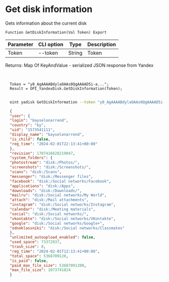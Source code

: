 ﻿---
sidebar_position: 1
---

# Get disk information
 Gets information about the current disk



`Function GetDiskInformation(Val Token) Export`

  | Parameter | CLI option | Type | Description |
  |-|-|-|-|
  | Token | --token | String | Token |

  
  Returns:  Map Of KeyAndValue - serialized JSON response from Yandex

<br/>




```bsl title="Code example"
  Token = "y0_AgAAAABdylaOAAs0QgAAAAD5i-a...";
  Result = OPI_YandexDisk.GetDiskInformation(Token);
```



```sh title="CLI command example"
    
  oint yadisk GetDiskInformation --token "y0_AgAAAABdylaOAAs0QgAAAAD5i-a..."

```

```json title="Result"
  {
  "user": {
  "login": "bayselonarrend",
  "country": "by",
  "uid": "1573541111",
  "display_name": "bayselonarrend",
  "is_child": false,
  "reg_time": "2024-02-01T22:13:41+00:00"
  },
  "revision": 1707416628219047,
  "system_folders": {
  "photostream": "disk:/Photos/",
  "screenshots": "disk:/Screenshots/",
  "scans": "disk:/Scans",
  "messenger": "disk:/Messenger files",
  "facebook": "disk:/Social networks/Facebook",
  "applications": "disk:/Apps",
  "downloads": "disk:/Downloads/",
  "mailru": "disk:/Social networks/My World",
  "attach": "disk:/Mail attachments",
  "instagram": "disk:/Social networks/Instagram",
  "calendar": "disk:/Meeting materials",
  "social": "disk:/Social networks/",
  "vkontakte": "disk:/Social networks/VKontakte",
  "google": "disk:/Social networks/Google+",
  "odnoklassniki": "disk:/Social networks/Classmates"
  },
  "unlimited_autoupload_enabled": false,
  "used_space": 73372937,
  "trash_size": 0,
  "reg_time": "2024-02-01T12:13:41+00:00",
  "total_space": 5368709120,
  "is_paid": false,
  "paid_max_file_size": 53687091200,
  "max_file_size": 1073741824
  }

```
